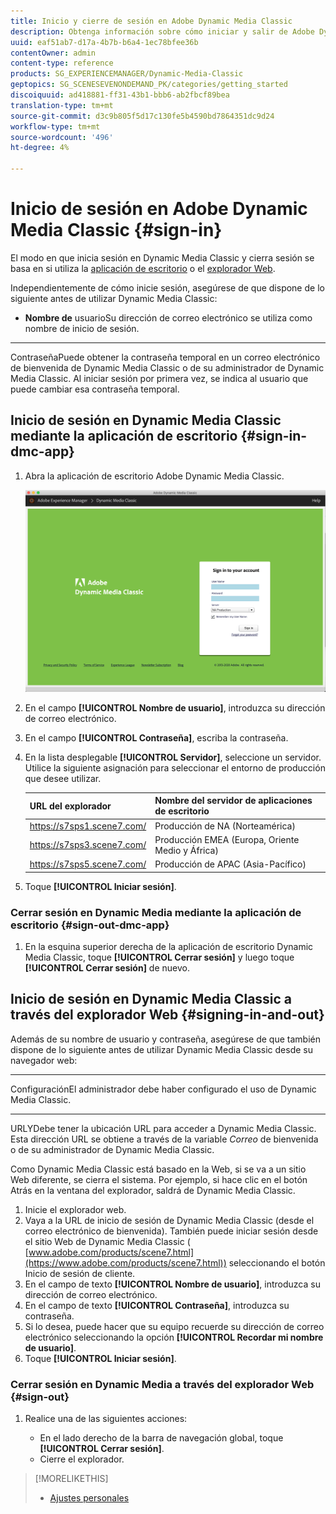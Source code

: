 ```yaml
---
title: Inicio y cierre de sesión en Adobe Dynamic Media Classic
description: Obtenga información sobre cómo iniciar y salir de Adobe Dynamic Media Classic y conectarse a un servidor de entorno de producción en Norteamérica (NA) o Europa, Oriente Medio, África (EMEA) o Asia-Pacífico (APAC).
uuid: eaf51ab7-d17a-4b7b-b6a4-1ec78bfee36b
contentOwner: admin
content-type: reference
products: SG_EXPERIENCEMANAGER/Dynamic-Media-Classic
geptopics: SG_SCENESEVENONDEMAND_PK/categories/getting_started
discoiquuid: ad418881-ff31-43b1-bbb6-ab2fbcf89bea
translation-type: tm+mt
source-git-commit: d3c9b805f5d17c130fe5b4590bd7864351dc9d24
workflow-type: tm+mt
source-wordcount: '496'
ht-degree: 4%

---
```



<!-- UPDATE THIS TOPIC AFTER DECEMBER 31, 2020!!!!! -->

# Inicio de sesión en Adobe Dynamic Media Classic {#sign-in}

El modo en que inicia sesión en Dynamic Media Classic y cierra sesión se basa en si utiliza la [aplicación de escritorio](#sign-in-dmc-app) o el [explorador Web](#sign-out).

Independientemente de cómo inicie sesión, asegúrese de que dispone de lo siguiente antes de utilizar Dynamic Media Classic:

* **Nombre de**
usuarioSu dirección de correo electrónico se utiliza como nombre de inicio de sesión.

* ****
ContraseñaPuede obtener la contraseña temporal en un correo electrónico de bienvenida de Dynamic Media Classic o de su administrador de Dynamic Media Classic. Al iniciar sesión por primera vez, se indica al usuario que puede cambiar esa contraseña temporal.

## Inicio de sesión en Dynamic Media Classic mediante la aplicación de escritorio {#sign-in-dmc-app}

1. Abra la aplicación de escritorio Adobe Dynamic Media Classic.

   ![Inicio de sesión de Dynamic Media Classic](/help/assets/dmclassic-login1.png)

1. En el campo **[!UICONTROL Nombre de usuario]**, introduzca su dirección de correo electrónico.
1. En el campo **[!UICONTROL Contraseña]**, escriba la contraseña.
1. En la lista desplegable **[!UICONTROL Servidor]**, seleccione un servidor.
Utilice la siguiente asignación para seleccionar el entorno de producción que desee utilizar.

   | URL del explorador | Nombre del servidor de aplicaciones de escritorio |
   |---|---|
   | https://s7sps1.scene7.com/ | Producción de NA (Norteamérica) |
   | https://s7sps3.scene7.com/ | Producción EMEA (Europa, Oriente Medio y África) |
   | https://s7sps5.scene7.com/ | Producción de APAC (Asia-Pacífico) |

1. Toque **[!UICONTROL Iniciar sesión]**.

### Cerrar sesión en Dynamic Media mediante la aplicación de escritorio {#sign-out-dmc-app}

1. En la esquina superior derecha de la aplicación de escritorio Dynamic Media Classic, toque **[!UICONTROL Cerrar sesión]** y luego toque **[!UICONTROL Cerrar sesión]** de nuevo.

## Inicio de sesión en Dynamic Media Classic a través del explorador Web {#signing-in-and-out}

Además de su nombre de usuario y contraseña, asegúrese de que también dispone de lo siguiente antes de utilizar Dynamic Media Classic desde su navegador web:

* ****
ConfiguraciónEl administrador debe haber configurado el uso de Dynamic Media Classic.

* ****
URLYDebe tener la ubicación URL para acceder a Dynamic Media Classic. Esta dirección URL se obtiene a través de la variable 
*Correo* de bienvenida o de su administrador de Dynamic Media Classic.

Como Dynamic Media Classic está basado en la Web, si se va a un sitio Web diferente, se cierra el sistema. Por ejemplo, si hace clic en el botón Atrás en la ventana del explorador, saldrá de Dynamic Media Classic.

1. Inicie el explorador web.
1. Vaya a la URL de inicio de sesión de Dynamic Media Classic (desde el correo electrónico de bienvenida). También puede iniciar sesión desde el sitio Web de Dynamic Media Classic ( [www.adobe.com/products/scene7.html](https://www.adobe.com/products/scene7.html)) seleccionando el botón Inicio de sesión de cliente.
1. En el campo de texto **[!UICONTROL Nombre de usuario]**, introduzca su dirección de correo electrónico.
1. En el campo de texto **[!UICONTROL Contraseña]**, introduzca su contraseña.
1. Si lo desea, puede hacer que su equipo recuerde su dirección de correo electrónico seleccionando la opción **[!UICONTROL Recordar mi nombre de usuario]**.
1. Toque **[!UICONTROL Iniciar sesión]**.

### Cerrar sesión en Dynamic Media a través del explorador Web {#sign-out}

1. Realice una de las siguientes acciones:

   * En el lado derecho de la barra de navegación global, toque **[!UICONTROL Cerrar sesión]**.
   * Cierre el explorador.

>[!MORELIKETHIS]
>
>* [Ajustes personales](personal-setup.md#personal_setup)

